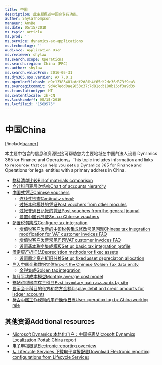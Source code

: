 ```yaml
---
title: 中国
description: 此主题概述中国的专有功能。
author: ShylaThompson
manager: AnnBe
ms.date: 05/15/2018
ms.topic: article
ms.prod: ''
ms.service: dynamics-ax-applications
ms.technology: ''
audience: Application User
ms.reviewer: shylaw
ms.search.scope: Operations
ms.search.region: China (PRC)
ms.author: shylaw
ms.search.validFrom: 2016-05-31
ms.dyn365.ops.version: AX 7.0.1
ms.openlocfilehash: d9c13383401addf2d80b4f65dd2dc36d873f9ea8
ms.sourcegitcommit: 9d4c7edd0ae2053c37c7d81cdd180b16bf3a9d3b
ms.translationtype: HT
ms.contentlocale: zh-CN
ms.lasthandoff: 05/15/2019
ms.locfileid: "1569575"
---
```

# <a name="china"></a><span data-ttu-id="3efbd-103">中国</span><span class="sxs-lookup"><span data-stu-id="3efbd-103">China</span></span>

[!include[banner](../includes/banner.md)]

<span data-ttu-id="3efbd-104">本主题中包含的信息和资源链接可帮助您为主要地址在中国的法人设置 Dynamics 365 for Finance and Operations。</span><span class="sxs-lookup"><span data-stu-id="3efbd-104">This topic includes information and links to resources that can help you set up Dynamics 365 for Finance and Operations for legal entities with a primary address in China.</span></span>

-   [<span data-ttu-id="3efbd-105">物料清单比较</span><span class="sxs-lookup"><span data-stu-id="3efbd-105">Bill of materials comparison</span></span>](apac-chn-bom-comparison.md)
-   [<span data-ttu-id="3efbd-106">会计科目表层次结构</span><span class="sxs-lookup"><span data-stu-id="3efbd-106">Chart of accounts hierarchy</span></span>](tasks/china-hierarchy-chart-accounts.md) 
-   [<span data-ttu-id="3efbd-107">中国式凭证</span><span class="sxs-lookup"><span data-stu-id="3efbd-107">Chinese vouchers</span></span>](apac-chn-vouchers.md)
    -   [<span data-ttu-id="3efbd-108">连续性检查</span><span class="sxs-lookup"><span data-stu-id="3efbd-108">Continuity check</span></span>](tasks/chinese-voucher-continuity-check.md)
    -   [<span data-ttu-id="3efbd-109">过帐其他模块的凭证</span><span class="sxs-lookup"><span data-stu-id="3efbd-109">Post vouchers from other modules</span></span>](tasks/post-vouchers-other-modules-like-sales-invoices.md)
    -   [<span data-ttu-id="3efbd-110">过帐普通日记帐的凭证</span><span class="sxs-lookup"><span data-stu-id="3efbd-110">Post vouchers from the general journal</span></span>](tasks/post-vouchers-general-journal.md)
    -   [<span data-ttu-id="3efbd-111">设置中国式凭证</span><span class="sxs-lookup"><span data-stu-id="3efbd-111">Set up Chinese vouchers</span></span>](tasks/set-up-chinese-vouchers.md)
-   [<span data-ttu-id="3efbd-112">配置税务集成</span><span class="sxs-lookup"><span data-stu-id="3efbd-112">Configure tax integration</span></span>](apac-chn-tax-integration.md)
    -   [<span data-ttu-id="3efbd-113">增值税客户发票的中国税务集成修改常见问题</span><span class="sxs-lookup"><span data-stu-id="3efbd-113">Chinese tax integration modification for VAT customer invoices FAQ</span></span>](apac-chn-tax-integration-vat-customer-invoices.md)
    -   [<span data-ttu-id="3efbd-114">增值税客户发票常见问题</span><span class="sxs-lookup"><span data-stu-id="3efbd-114">VAT customer invoices FAQ</span></span>](apac-chn-tax-integration-vat-customer-invoices.md)
    -   [<span data-ttu-id="3efbd-115">设置基本税务集成模板</span><span class="sxs-lookup"><span data-stu-id="3efbd-115">Set up basic tax integration profile</span></span>](tasks/set-up-basic-tax-integration-profile-china.md)
-   [<span data-ttu-id="3efbd-116">固定资产折旧法</span><span class="sxs-lookup"><span data-stu-id="3efbd-116">Depreciation methods for fixed assets </span></span>](apac-chn-depreciation-methods-fixed-assets.md)
    -   [<span data-ttu-id="3efbd-117">设置固定资产折旧分摊</span><span class="sxs-lookup"><span data-stu-id="3efbd-117">Set up fixed asset depreciation allocation </span></span>](tasks/fixed-asset-depreciation-allocation.md)
-   [<span data-ttu-id="3efbd-118">导入中国金税数据实体</span><span class="sxs-lookup"><span data-stu-id="3efbd-118">Import the Chinese Golden Tax data entity</span></span>](apac-chn-import-golden-tax-data-entity.md)
    -   [<span data-ttu-id="3efbd-119">金税集成</span><span class="sxs-lookup"><span data-stu-id="3efbd-119">Golden tax integration</span></span>](tasks/golden-tax-integration-export-setup.md)
-   [<span data-ttu-id="3efbd-120">每月平均成本模型</span><span class="sxs-lookup"><span data-stu-id="3efbd-120">Monthly average cost model</span></span>](apac-chn-monthly-average-cost-model.md)
-   [<span data-ttu-id="3efbd-121">按站点过帐库存主科目</span><span class="sxs-lookup"><span data-stu-id="3efbd-121">Post inventory main accounts by site</span></span>](apac-chn-post-inventory-main-accounts-by-site.md)
-   [<span data-ttu-id="3efbd-122">显示会计科目的借方和贷方金额</span><span class="sxs-lookup"><span data-stu-id="3efbd-122">Display debit and credit amounts for ledger accounts</span></span>](apac-chn-negative-debits-credits.md)
-   [<span data-ttu-id="3efbd-123">符合中国工作规则的用户操作日志</span><span class="sxs-lookup"><span data-stu-id="3efbd-123">User operation log by China working rule</span></span>](tasks/user-operation-log-china-working-rule.md)

## <a name="additional-resources"></a><span data-ttu-id="3efbd-124">其他资源</span><span class="sxs-lookup"><span data-stu-id="3efbd-124">Additional resources</span></span>
- [<span data-ttu-id="3efbd-125">Microsoft Dynamics 本地化门户：中国报表</span><span class="sxs-lookup"><span data-stu-id="3efbd-125">Microsoft Dynamics Localization Portal: China report</span></span>](https://mbs.microsoft.com/files/customer/AX/Support/supportnews/China.html)
- [<span data-ttu-id="3efbd-126">电子申报概览</span><span class="sxs-lookup"><span data-stu-id="3efbd-126">Electronic reporting overview</span></span>](../../dev-itpro/analytics/general-electronic-reporting.md)
- [<span data-ttu-id="3efbd-127">从 Lifecycle Services 下载电子申报配置</span><span class="sxs-lookup"><span data-stu-id="3efbd-127">Download Electronic reporting configurations from Lifecycle Services</span></span>](../../dev-itpro/analytics/download-electronic-reporting-configuration-lcs.md)
